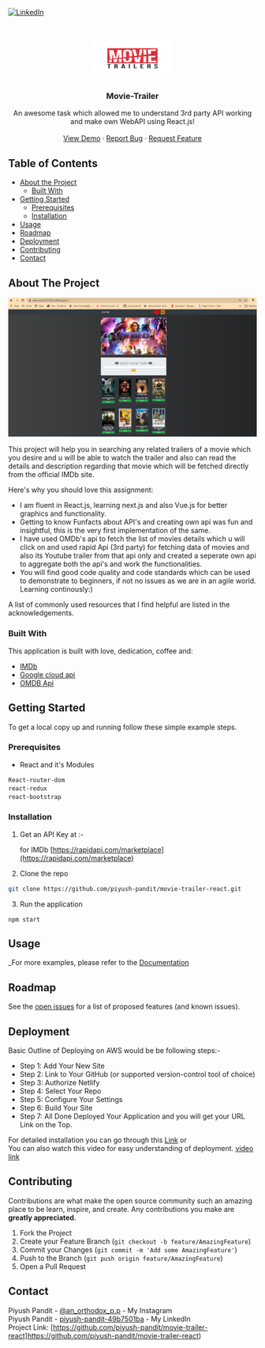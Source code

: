 
[![LinkedIn][linkedin-shield]][linkedin-url]



<!-- PROJECT LOGO -->
<br />
<p align ="center">
    <img src="src/images/logo_image.jpg" alt="Logo" width="160" height="80">
  <h3 align ="center">Movie-Trailer</h3>

  <p align ="center">
    An awesome task which allowed me to understand 3rd party API working and make own WebAPI using React.js!
    <br />
    <br />
    <a href="https://keen-joliot-577b03.netlify.app">View Demo</a>
    ·
    <a href="https://github.com/piyush-pandit/">Report Bug</a>
    ·
    <a href="https://github.com/piyush-pandit/">Request Feature</a>
  </p>
</p>



<!-- TABLE OF CONTENTS -->
## Table of Contents

* [About the Project](#about-the-project)
  * [Built With](#built-with)
* [Getting Started](#getting-started)
  * [Prerequisites](#prerequisites)
  * [Installation](#installation)
* [Usage](#usage)
* [Roadmap](#roadmap)
* [Deployment](#Netlify-Deployment)
* [Contributing](#contributing)
* [Contact](#contact)




<!-- ABOUT THE PROJECT -->
## About The Project

![product-screenshot](src/images/screenshot.png)


This project will help you in searching any related trailers of a movie which you desire and u will be able to watch the trailer and also can read the details and description regarding that movie which will be fetched directly from the official IMDb site. 

Here's why you should love this assignment:
* I am fluent in React.js, learning next.js and also Vue.js for better graphics and functionality.
* Getting to know Funfacts about API's and creating own api was fun and insightful, this is the very first implementation of the same.
* I have used OMDb's api to fetch the list of movies details which u will click on and used rapid Api (3rd party) for fetching data of movies and also its Youtube trailer from that api only and created a seperate own api to aggregate both the api's and work the functionalities.
* You will find good code quality and code standards which can be used to demonstrate to beginners, if not no issues as we are in an agile world. Learning continously:)


A list of commonly used resources that I find helpful are listed in the acknowledgements.

### Built With
This application is built with love, dedication, coffee and:
* [IMDb](https://rapidapi.com/marketplace)
* [Google cloud api](https://console.cloud.google.com/apis)
* [OMDB Api](http://www.omdbapi.com/)



<!-- GETTING STARTED -->
## Getting Started

To get a local copy up and running follow these simple example steps.

### Prerequisites


* React and it's Modules
```sh
React-router-dom
react-redux
react-bootstrap
```

### Installation

1. Get an API Key at :-

    for IMDb [https://rapidapi.com/marketplace](https://rapidapi.com/marketplace)

2. Clone the repo
```sh
git clone https://github.com/piyush-pandit/movie-trailer-react.git
```

3. Run the application
```React
npm start
```



<!-- USAGE EXAMPLES -->
## Usage

_For more examples, please refer to the [Documentation](https://github.com/piyush-pandit/movie-trailer-react)



<!-- ROADMAP -->
## Roadmap

See the [open issues](https://github.com/piyush-pandit/movie-trailer-react/issues) for a list of proposed features (and known issues).


<!-- DEPLOYMENT -->
## Deployment

Basic Outline of Deploying on AWS would be be following steps:-
* Step 1: Add Your New Site
* Step 2: Link to Your GitHub (or supported version-control tool of choice)
* Step 3: Authorize Netlify
* Step 4: Select Your Repo
* Step 5: Configure Your Settings
* Step 6: Build Your Site
* Step 7: All Done Deployed Your Application and you will get your URL Link on the Top.


For detailed installation you can go through this [Link](https://www.netlify.com/blog/2016/09/29/a-step-by-step-guide-deploying-on-netlify/) or  
You can also watch this video for easy understanding of deployment. [video link](https://youtu.be/gaC-l9MAE9Q)


<!-- CONTRIBUTING -->
## Contributing

Contributions are what make the open source community such an amazing place to be learn, inspire, and create. Any contributions you make are **greatly appreciated**.

1. Fork the Project
2. Create your Feature Branch (`git checkout -b feature/AmazingFeature`)
3. Commit your Changes (`git commit -m 'Add some AmazingFeature'`)
4. Push to the Branch (`git push origin feature/AmazingFeature`)
5. Open a Pull Request





<!-- CONTACT -->
## Contact

Piyush Pandit - [@an_orthodox_p.p](https://www.instagram.com/an_orthodox_p.p/) - My Instagram  
Piyush Pandit - [piyush-pandit-49b7501ba](https://www.linkedin.com/in/piyush-pandit-49b7501ba/) - My LinkedIn  
Project Link: [https://github.com/piyush-pandit/movie-trailer-react]https://github.com/piyush-pandit/movie-trailer-react)  





<!-- MARKDOWN LINKS & IMAGES -->
<!-- https://www.markdownguide.org/basic-syntax/#reference-style-links -->


[linkedin-shield]: https://img.shields.io/badge/-LinkedIn-black.svg?style=flat-square&logo=linkedin&colorB=555
[linkedin-url]: https://www.linkedin.com/in/piyush-pandit-49b7501ba/
[product-screenshot]: images/screenshot.png
